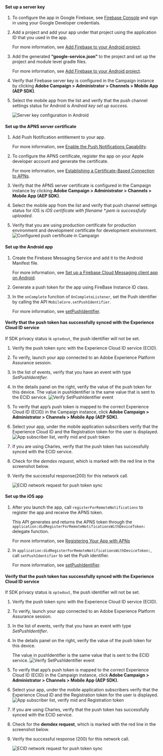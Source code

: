 <Variant platform="android" task="campaign" repeat="2"/>

#### Set up a server key

1. To configure the app in Google Firebase, see [Firebase Console](https://console.firebase.google.com/) and sign in using your Google Developer credentials. 
2. Add a project and add your app under that project using the application ID that you used in the app.

   For more information, see [Add Firebase to your Android project](https://firebase.google.com/docs/android/setup#console).

3. Add the generated **“google-service.json”** to the project and set up the project and module level gradle files.

   For more information, see [Add Firebase to your Android project](https://firebase.google.com/docs/android/setup#console).

4. Verify that Firebase server key is configured in the Campaign instance by clicking **Adobe Campaign &gt; Administrator &gt; Channels &gt; Mobile App (AEP SDK)**.
5. Select the mobile app from the list and verify that the push channel settings status for Android is _Android key set up success_.

   ![Server key configuration in Android](../assets/push-notifications/android-server-key.png)

<Variant platform="ios" task="campaign" repeat="2"/>

#### Set up the APNS server certificate

1. Add Push Notification entitlement to your app.

   For more information, see [Enable the Push Notifications Capability](https://developer.apple.com/documentation/usernotifications/registering_your_app_with_apns?language=objc).

2. To configure the APNS certificate, register the app on your Apple developer account and generate the certificate.

   For more information, see [Establishing a Certificate-Based Connection to APNs](https://developer.apple.com/documentation/usernotifications/setting_up_a_remote_notification_server/establishing_a_certificate-based_connection_to_apns?language=objc).

3. Verify that the APNS server certificate is configured in the Campaign instance by clicking **Adobe Campaign &gt; Administrator &gt; Channels &gt; Mobile App (AEP SDK)**.
4. Select the mobile app from the list and verify that push channel settings status for iOS is _iOS certificate with filename *.pem is successfully uploaded_.
5. Verify that you are using production certificate for production environment and development certificate for development environment. ![Configured push certificate in Campaign](../assets/push-notifications/campaign-ios-cert-configured.png)

<Variant platform="android" task="receive" repeat="5"/>

#### Set up the Android app

1. Create the Firebase Messaging Service and add it to the Android Manifest file.

   For more information, see [Set up a Firebase Cloud Messaging client app on Android](https://firebase.google.com/docs/cloud-messaging/android/client).

2. Generate a push token for the app using FireBase Instance ID class.
3. In the `onComplete` function of `OnCompleteListener`, set the Push identifier by calling the API `MobileCore.setPushIdentifier`.

   For more information, see [setPushIdentifier](https://aep-sdks.gitbook.io/docs/using-mobile-extensions/adobe-analytics-mobile-services#set-up-push-messaging).

#### Verify that the push token has successfully synced with the Experience Cloud ID service

If SDK privacy status is `optedout`, the push identifier will not be set.

1. Verify the push token sync with the Experience Cloud ID service (ECID).  
2. To verify, launch your app connected to an Adobe Experience Platform Assurance session.   
3. In the list of events, verify that you have an event with type _SetPushIdentifier_.
4. In the details panel on the right, verify the value of the push token for this device. The value in pushIdentifier is the same value that is sent to the ECID service. ![Verify SetPushIdentifier event](../assets/push-notifications/push-token-to-identity.png)
5. To verify that app’s push token is mapped to the correct Experience Cloud ID (ECID) in the Campaign instance, click **Adobe Campaign &gt; Administrator &gt; Channels &gt; Mobile App (AEP SDK)**.
6. Select your app, under the mobile application subscribers verify that the Experience Cloud ID and the Registration token for the user is displayed. ![App subscriber list, verify mid and push token](../assets/push-notifications/subscriber-list-android.png)
7. If you are using Charles, verify that the push token has successfully synced with the ECID service.
8. Check for the _demdex request_, which is marked with the red line in the screenshot below.  
9. Verify the successful response(200) for this network call.

   ![ECID network request for push token sync](../assets/push-notifications/push-identifier.png)

<Variant platform="ios" task="receive" repeat="5"/>

#### Set up the iOS app

1. After you launch the app, call `registerForRemoteNotifications` to register the app and receive the APNS token.

   This API generates and returns the APNS token through the `application:didRegisterForRemoteNotificationsWithDeviceToken:` delegate function.

   For more information, see [Registering Your App with APNs](https://developer.apple.com/documentation/usernotifications/registering_your_app_with_apns?language=objc)

2. In `application:didRegisterForRemoteNotificationsWithDeviceToken:`, call `setPushIdentifier` to set the Push identifier.

    For more information, see [setPushIdentifier](../mobile-core/api-reference.md#setpushidentifier).

#### Verify that the push token has successfully synced with the Experience Cloud ID service

If SDK privacy status is `optedout`, the push identifier will not be set.

1. Verify the push token sync with the Experience Cloud ID service (ECID).  
2. To verify, launch your app connected to an Adobe Experience Platform Assurance session.   
3. In the list of events, verify that you have an event with type _SetPushIdentifier_.
4. In the details panel on the right, verify the value of the push token for this device.

   The value in pushIdentifier is the same value that is sent to the ECID service. ![Verify SetPushIdentifier event](../assets/push-notifications/push-token-to-identity.png)

5. To verify that app’s push token is mapped to the correct Experience Cloud ID (ECID) in the Campaign instance, click **Adobe Campaign &gt; Administrator &gt; Channels &gt; Mobile App (AEP SDK)**.
6. Select your app, under the mobile application subscribers verify that the Experience Cloud ID and the Registration token for the user is displayed. ![App subscriber list, verify mid and Registration token](../assets/push-notifications/subscriber-list-ios.png)
7. If you are using Charles, verify that the push token has successfully synced with the ECID service.
8. Check for the **demdex request**, which is marked with the red line in the screenshot below.  
9. Verify the successful response (200) for this network call.

   ![ECID network request for push token sync](../assets/push-notifications/charles-demdex-call-ios.png)
